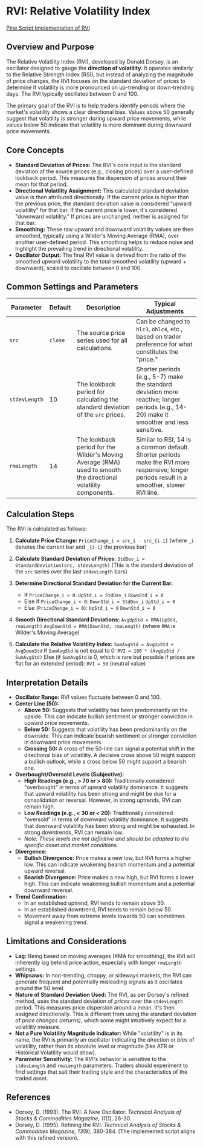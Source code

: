 # RVI: Relative Volatility Index

[Pine Script Implementation of RVI](https://github.com/mihakralj/pinescript/blob/main/indicators/volatility/rvi.pine)

## Overview and Purpose

The Relative Volatility Index (RVI), developed by Donald Dorsey, is an oscillator designed to gauge the **direction of volatility**. It operates similarly to the Relative Strength Index (RSI), but instead of analyzing the magnitude of price changes, the RVI focuses on the standard deviation of prices to determine if volatility is more pronounced on up-trending or down-trending days. The RVI typically oscillates between 0 and 100.

The primary goal of the RVI is to help traders identify periods where the market's volatility shows a clear directional bias. Values above 50 generally suggest that volatility is stronger during upward price movements, while values below 50 indicate that volatility is more dominant during downward price movements.

## Core Concepts

*   **Standard Deviation of Prices:** The RVI's core input is the standard deviation of the source prices (e.g., closing prices) over a user-defined lookback period. This measures the dispersion of prices around their mean for that period.
*   **Directional Volatility Assignment:** This calculated standard deviation value is then attributed directionally. If the current price is higher than the previous price, the standard deviation value is considered "upward volatility" for that bar. If the current price is lower, it's considered "downward volatility." If prices are unchanged, neither is assigned for that bar.
*   **Smoothing:** These raw upward and downward volatility values are then smoothed, typically using a Wilder's Moving Average (RMA), over another user-defined period. This smoothing helps to reduce noise and highlight the prevailing trend in directional volatility.
*   **Oscillator Output:** The final RVI value is derived from the ratio of the smoothed upward volatility to the total smoothed volatility (upward + downward), scaled to oscillate between 0 and 100.

## Common Settings and Parameters

| Parameter     | Default | Description                                                                                                | Typical Adjustments                                                                                                                            |
|---------------|---------|------------------------------------------------------------------------------------------------------------|------------------------------------------------------------------------------------------------------------------------------------------------|
| `src`         | `close` | The source price series used for all calculations.                                                         | Can be changed to `hlc3`, `ohlc4`, etc., based on trader preference for what constitutes the "price."                                         |
| `stdevLength` | 10      | The lookback period for calculating the standard deviation of the `src` prices.                              | Shorter periods (e.g., 5-7) make the standard deviation more reactive; longer periods (e.g., 14-20) make it smoother and less sensitive.         |
| `rmaLength`   | 14      | The lookback period for the Wilder's Moving Average (RMA) used to smooth the directional volatility components. | Similar to RSI, 14 is a common default. Shorter periods make the RVI more responsive; longer periods result in a smoother, slower RVI line. |

## Calculation Steps

The RVI is calculated as follows:

1.  **Calculate Price Change:**
    `PriceChange_i = src_i - src_{i-1}`
    (where `_i` denotes the current bar and `_{i-1}` the previous bar)

2.  **Calculate Standard Deviation of Prices:**
    `StdDev_i = StandardDeviation(src, stdevLength)`
    (This is the standard deviation of the `src` series over the last `stdevLength` bars)

3.  **Determine Directional Standard Deviation for the Current Bar:**
    *   If `PriceChange_i > 0`:
        `UpStd_i = StdDev_i`
        `DownStd_i = 0`
    *   Else if `PriceChange_i < 0`:
        `DownStd_i = StdDev_i`
        `UpStd_i = 0`
    *   Else (`PriceChange_i = 0`):
        `UpStd_i = 0`
        `DownStd_i = 0`

4.  **Smooth Directional Standard Deviations:**
    `AvgUpStd = RMA(UpStd, rmaLength)`
    `AvgDownStd = RMA(DownStd, rmaLength)`
    (where `RMA` is Wilder's Moving Average)

5.  **Calculate the Relative Volatility Index:**
    `SumAvgStd = AvgUpStd + AvgDownStd`
    If `SumAvgStd` is not equal to 0:
    `RVI = 100 * (AvgUpStd / SumAvgStd)`
    Else (if `SumAvgStd` is 0, which is rare but possible if prices are flat for an extended period):
    `RVI = 50` (neutral value)

## Interpretation Details

*   **Oscillator Range:** RVI values fluctuate between 0 and 100.
*   **Center Line (50):**
    *   **Above 50:** Suggests that volatility has been predominantly on the upside. This can indicate bullish sentiment or stronger conviction in upward price movements.
    *   **Below 50:** Suggests that volatility has been predominantly on the downside. This can indicate bearish sentiment or stronger conviction in downward price movements.
    *   **Crossing 50:** A cross of the 50-line can signal a potential shift in the directional bias of volatility. A decisive cross above 50 might support a bullish outlook, while a cross below 50 might support a bearish one.
*   **Overbought/Oversold Levels (Subjective):**
    *   **High Readings (e.g., > 70 or > 80):** Traditionally considered "overbought" in terms of upward volatility dominance. It suggests that upward volatility has been strong and might be due for a consolidation or reversal. However, in strong uptrends, RVI can remain high.
    *   **Low Readings (e.g., < 30 or < 20):** Traditionally considered "oversold" in terms of downward volatility dominance. It suggests that downward volatility has been strong and might be exhausted. In strong downtrends, RVI can remain low.
    *   *Note: These levels are not definitive and should be adapted to the specific asset and market conditions.*
*   **Divergence:**
    *   **Bullish Divergence:** Price makes a new low, but RVI forms a higher low. This can indicate weakening bearish momentum and a potential upward reversal.
    *   **Bearish Divergence:** Price makes a new high, but RVI forms a lower high. This can indicate weakening bullish momentum and a potential downward reversal.
*   **Trend Confirmation:**
    *   In an established uptrend, RVI tends to remain above 50.
    *   In an established downtrend, RVI tends to remain below 50.
    *   Movement away from extreme levels towards 50 can sometimes signal a weakening trend.

## Limitations and Considerations

*   **Lag:** Being based on moving averages (RMA for smoothing), the RVI will inherently lag behind price action, especially with longer `rmaLength` settings.
*   **Whipsaws:** In non-trending, choppy, or sideways markets, the RVI can generate frequent and potentially misleading signals as it oscillates around the 50 level.
*   **Nature of Standard Deviation Used:** The RVI, as per Dorsey's refined method, uses the standard deviation of *prices* over the `stdevLength` period. This measures price dispersion around a mean. It's then assigned directionally. This is different from using the standard deviation of *price changes (returns)*, which some might intuitively expect for a volatility measure.
*   **Not a Pure Volatility Magnitude Indicator:** While "volatility" is in its name, the RVI is primarily an oscillator indicating the *direction* or *bias* of volatility, rather than its absolute level or magnitude (like ATR or Historical Volatility would show).
*   **Parameter Sensitivity:** The RVI's behavior is sensitive to the `stdevLength` and `rmaLength` parameters. Traders should experiment to find settings that suit their trading style and the characteristics of the traded asset.

## References

*   Dorsey, D. (1993). The RVI: A New Oscillator. *Technical Analysis of Stocks & Commodities Magazine, 11*(1), 26-30.
*   Dorsey, D. (1995). Refining the RVI. *Technical Analysis of Stocks & Commodities Magazine, 13*(9), 380-384. (The implemented script aligns with this refined version).
